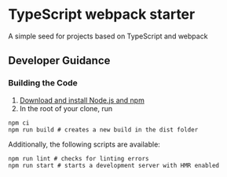 # TypeScript webpack starter
A simple seed for projects based on TypeScript and webpack
## Developer Guidance
### Building the Code
1. [Download and install Node.js and npm](https://docs.npmjs.com/downloading-and-installing-node-js-and-npm)
2. In the root of your clone, run
```shell
npm ci
npm run build # creates a new build in the dist folder
```
Additionally, the following scripts are available:
```shell
npm run lint # checks for linting errors
npm run start # starts a development server with HMR enabled
```
